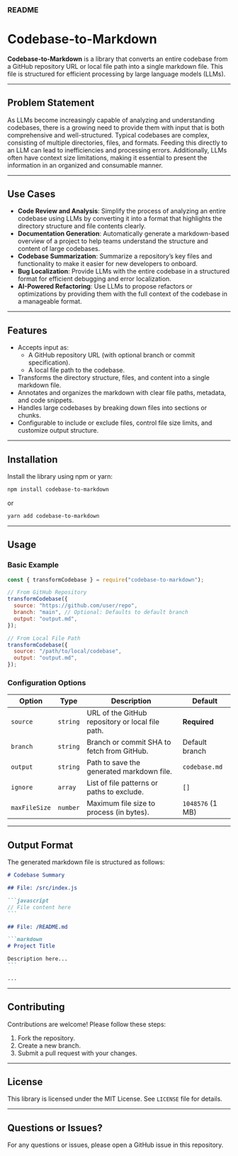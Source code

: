### README

# Codebase-to-Markdown

**Codebase-to-Markdown** is a library that converts an entire codebase from a GitHub repository URL or local file path into a single markdown file. This file is structured for efficient processing by large language models (LLMs).

---

## Problem Statement

As LLMs become increasingly capable of analyzing and understanding codebases, there is a growing need to provide them with input that is both comprehensive and well-structured. Typical codebases are complex, consisting of multiple directories, files, and formats. Feeding this directly to an LLM can lead to inefficiencies and processing errors. Additionally, LLMs often have context size limitations, making it essential to present the information in an organized and consumable manner.

---

## Use Cases

- **Code Review and Analysis**: Simplify the process of analyzing an entire codebase using LLMs by converting it into a format that highlights the directory structure and file contents clearly.
- **Documentation Generation**: Automatically generate a markdown-based overview of a project to help teams understand the structure and content of large codebases.
- **Codebase Summarization**: Summarize a repository’s key files and functionality to make it easier for new developers to onboard.
- **Bug Localization**: Provide LLMs with the entire codebase in a structured format for efficient debugging and error localization.
- **AI-Powered Refactoring**: Use LLMs to propose refactors or optimizations by providing them with the full context of the codebase in a manageable format.

---

## Features

- Accepts input as:
  - A GitHub repository URL (with optional branch or commit specification).
  - A local file path to the codebase.
- Transforms the directory structure, files, and content into a single markdown file.
- Annotates and organizes the markdown with clear file paths, metadata, and code snippets.
- Handles large codebases by breaking down files into sections or chunks.
- Configurable to include or exclude files, control file size limits, and customize output structure.

---

## Installation

Install the library using npm or yarn:

```bash
npm install codebase-to-markdown
```

or

```bash
yarn add codebase-to-markdown
```

---

## Usage

### Basic Example

```javascript
const { transformCodebase } = require("codebase-to-markdown");

// From GitHub Repository
transformCodebase({
  source: "https://github.com/user/repo",
  branch: "main", // Optional: Defaults to default branch
  output: "output.md",
});

// From Local File Path
transformCodebase({
  source: "/path/to/local/codebase",
  output: "output.md",
});
```

### Configuration Options

| Option        | Type     | Description                                      | Default          |
| ------------- | -------- | ------------------------------------------------ | ---------------- |
| `source`      | `string` | URL of the GitHub repository or local file path. | **Required**     |
| `branch`      | `string` | Branch or commit SHA to fetch from GitHub.       | Default branch   |
| `output`      | `string` | Path to save the generated markdown file.        | `codebase.md`    |
| `ignore`      | `array`  | List of file patterns or paths to exclude.       | `[]`             |
| `maxFileSize` | `number` | Maximum file size to process (in bytes).         | `1048576` (1 MB) |

---

## Output Format

The generated markdown file is structured as follows:

````markdown
# Codebase Summary

## File: /src/index.js

```javascript
// File content here
```

## File: /README.md

```markdown
# Project Title

Description here...
```

...
````

---

## Contributing

Contributions are welcome! Please follow these steps:

1. Fork the repository.
2. Create a new branch.
3. Submit a pull request with your changes.

---

## License

This library is licensed under the MIT License. See `LICENSE` file for details.

---

## Questions or Issues?

For any questions or issues, please open a GitHub issue in this repository.
